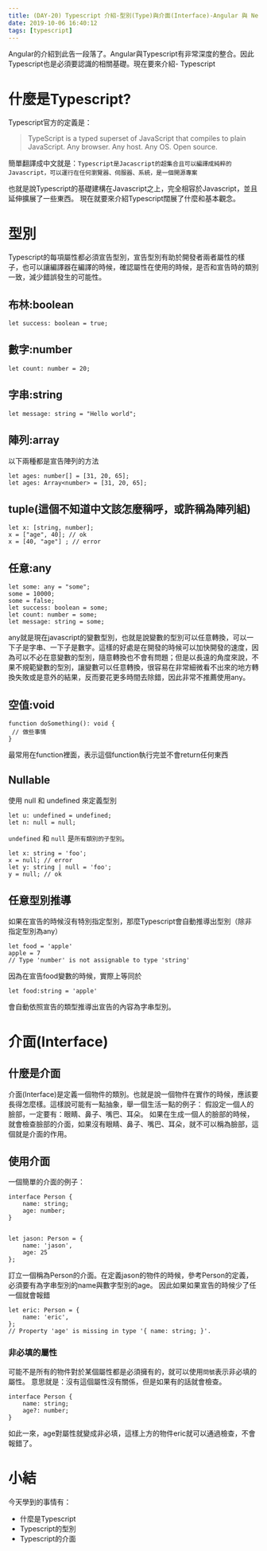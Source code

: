 ```yaml
---
title: (DAY-20) Typescript 介紹-型別(Type)與介面(Interface)-Angular 與 Nestjs 共舞
date: 2019-10-06 16:40:12
tags: [typescript]
---
```

Angular的介紹到此告一段落了。Angular與Typescript有非常深度的整合。因此Typescript也是必須要認識的相關基礎。現在要來介紹- Typescript

# 什麼是Typescript?
Typescript官方的定義是：
> TypeScript is a typed superset of JavaScript that compiles to plain JavaScript. Any browser. Any host. Any OS. Open source.

簡單翻譯成中文就是：`Typescript是Jacascript的超集合且可以編譯成純粹的Javascript，可以運行在任何瀏覽器、伺服器、系統，是一個開源專案`

也就是說Typescript的基礎建構在Javascript之上，完全相容於Javascript，並且延伸擴展了一些東西。
現在就要來介紹Typescript闊展了什麼和基本觀念。

# 型別
Typescript的每項屬性都必須宣告型別，宣告型別有助於開發者兩者屬性的樣子，也可以讓編譯器在編譯的時候，確認屬性在使用的時候，是否和宣告時的類別一致，減少錯誤發生的可能性。

## 布林:boolean
```
let success: boolean = true;
```
## 數字:number
```
let count: number = 20;
```
## 字串:string
```
let message: string = "Hello world";
```
## 陣列:array
以下兩種都是宣告陣列的方法
```
let ages: number[] = [31, 20, 65];
let ages: Array<number> = [31, 20, 65];
```
## tuple(這個不知道中文該怎麼稱呼，或許稱為陣列組)
```
let x: [string, number];
x = ["age", 40]; // ok
x = [40, "age"] ; // error
```
## 任意:any
```
let some: any = "some";
some = 10000;
some = false;
let success: boolean = some;
let count: number = some;
let message: string = some;
```
any就是現在javascript的變數型別，也就是說變數的型別可以任意轉換，可以一下子是字串、一下子是數字。這樣的好處是在開發的時候可以加快開發的速度，因為可以不必在意變數的型別，隨意轉換也不會有問題；但是以長遠的角度來說，不果不規範變數的型別，讓變數可以任意轉換，很容易在非常細微看不出來的地方轉換失敗或是意外的結果，反而要花更多時間去除錯，因此非常不推薦使用any。

## 空值:void
```
function doSomething(): void {
 // 做些事情
}
```
最常用在function裡面，表示這個function執行完並不會return任何東西

## Nullable
使用 null 和 undefined 來定義型別
```
let u: undefined = undefined;
let n: null = null;
```
`undefined` 和 `null` 是`所有類別的子型別`。
```
let x: string = 'foo'; 
x = null; // error 
let y: string | null = 'foo'; 
y = null; // ok
```
## 任意型別推導
如果在宣告的時候沒有特別指定型別，那麼Typescript會自動推導出型別（除非指定型別為any）
```
let food = 'apple'
apple = 7
// Type 'number' is not assignable to type 'string' 
```
因為在宣告food變數的時候，實際上等同於
```
let food:string = 'apple'
```
會自動依照宣告的類型推導出宣告的內容為字串型別。

# 介面(Interface)
## 什麼是介面
介面(Interface)是定義一個物件的類別。也就是說一個物件在實作的時候，應該要長得怎麼樣。這樣說可能有一點抽象，舉一個生活一點的例子：
假設定一個人的臉部，一定要有：眼睛、鼻子、嘴巴、耳朵。
如果在生成一個人的臉部的時候，就會檢查臉部的介面，如果沒有眼睛、鼻子、嘴巴、耳朵，就不可以稱為臉部，這個就是介面的作用。

## 使用介面
一個簡單的介面的例子：
```
interface Person {
    name: string;
    age: number;
}


let jason: Person = {
    name: 'jason',
    age: 25
};
```

訂立一個稱為Person的介面。在定義jason的物件的時候，參考Person的定義，必須要有為字串型別的name與數字型別的age。
因此如果如果宣告的時候少了任一個就會報錯
```
let eric: Person = {
    name: 'eric',
};
// Property 'age' is missing in type '{ name: string; }'.
```
### 非必填的屬性
可能不是所有的物件對於某個屬性都是必須擁有的，就可以使用`問號`表示非必填的屬性。
意思就是：沒有這個屬性沒有關係，但是如果有的話就會檢查。
```
interface Person {
    name: string;
    age?: number;
}
```

如此一來，age對屬性就變成非必填，這樣上方的物件eric就可以通過檢查，不會報錯了。

# 小結
今天學到的事情有：
* 什麼是Typescript
* Typescript的型別
* Typescript的介面
